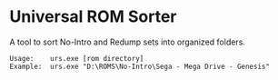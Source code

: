 # Universal ROM Sorter
A tool to sort No-Intro and Redump sets into organized folders.

```
Usage:    urs.exe [rom directory]
Example:  urs.exe "D:\ROMS\No-Intro\Sega - Mega Drive - Genesis"
```
